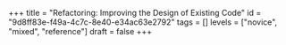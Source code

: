 +++
title =  "Refactoring: Improving the Design of Existing Code"
id =  "9d8ff83e-f49a-4c7c-8e40-e34ac63e2792"
tags = []
levels =  ["novice", "mixed", "reference"]
draft = false
+++
